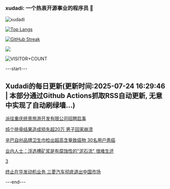 ### xudadi: 一个热衷开源事业的程序员 👋

![xudadi](https://github-readme-stats-git-masterorgs-github-readme-stats-team.vercel.app/api?username=xudadi)

[![Top Langs](https://github-readme-stats.vercel.app/api/top-langs/?username=xudadi)](https://github.com/anuraghazra/github-readme-stats)

[![GitHub Streak](https://streak-stats.demolab.com?user=xudadi&locale=zh_Hans)](https://git.io/streak-stats)

![](https://raw.githubusercontent.com/xudadi/xudadi/main/assets/github-contribution-grid-snake.svg)

![VISITOR+COUNT](https://komarev.com/ghpvc/?username=xudadi&label=VISITOR+COUNT)


---start---

## Xudadi的每日更新(更新时间:2025-07-24 16:29:46 | 本部分通过Github Actions抓取RSS自动更新, 无意中实现了自动刷绿墙...)

[派往重庆统景旅游开发有限公司招聘启事](https://www.gongkaoleida.com/article/2529215)

[炖个排骨结果造成损失超20万 男子回家崩溃](https://m.163.com/news/article/K581RNI50514R9OJ.html)

[辛巴自创品牌卫生巾检出超高含量致癌物 30名用户患癌](https://m.163.com/news/article/K57G50C10512D3VJ.html)

[业内人士：浮选槽矿浆是有腐蚀性的"泥石流" 很难生还](https://m.163.com/news/article/K57R43G00550B6IS.html)

[3](https://m.163.com/touch/news/sub/domestic)

[终止在华发动机业务 三菱汽车彻底退出中国市场](https://m.163.com/news/article/K57NTH580534A4SC.html)

---end---
